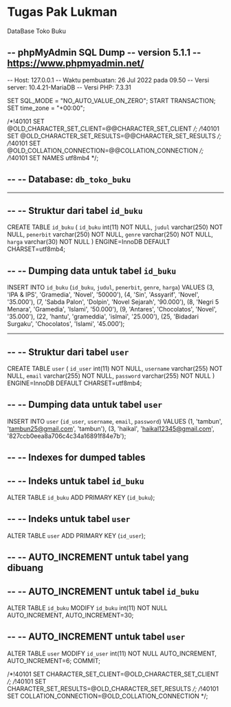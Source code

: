 # Tugas Pak Lukman
 DataBase Toko Buku

-- phpMyAdmin SQL Dump
-- version 5.1.1
-- https://www.phpmyadmin.net/
--
-- Host: 127.0.0.1
-- Waktu pembuatan: 26 Jul 2022 pada 09.50
-- Versi server: 10.4.21-MariaDB
-- Versi PHP: 7.3.31

SET SQL_MODE = "NO_AUTO_VALUE_ON_ZERO";
START TRANSACTION;
SET time_zone = "+00:00";


/*!40101 SET @OLD_CHARACTER_SET_CLIENT=@@CHARACTER_SET_CLIENT */;
/*!40101 SET @OLD_CHARACTER_SET_RESULTS=@@CHARACTER_SET_RESULTS */;
/*!40101 SET @OLD_COLLATION_CONNECTION=@@COLLATION_CONNECTION */;
/*!40101 SET NAMES utf8mb4 */;

--
-- Database: `db_toko_buku`
--

-- --------------------------------------------------------

--
-- Struktur dari tabel `id_buku`
--

CREATE TABLE `id_buku` (
  `id_buku` int(11) NOT NULL,
  `judul` varchar(250) NOT NULL,
  `penerbit` varchar(250) NOT NULL,
  `genre` varchar(250) NOT NULL,
  `harga` varchar(30) NOT NULL
) ENGINE=InnoDB DEFAULT CHARSET=utf8mb4;

--
-- Dumping data untuk tabel `id_buku`
--

INSERT INTO `id_buku` (`id_buku`, `judul`, `penerbit`, `genre`, `harga`) VALUES
(3, 'IPA & IPS', 'Gramedia', 'Novel', '50000'),
(4, 'Sin', 'Assyarif', 'Novel', '35.000'),
(7, 'Sabda Palon', 'Dolpin', 'Novel Sejarah', '90.000'),
(8, 'Negri 5 Menara', 'Gramedia', 'Islami', '50.000'),
(9, 'Antares', 'Chocolatos', 'Novel', '35.000'),
(22, 'hantu', 'grameddia', 'islmai', '25.000'),
(25, 'Bidadari Surgaku', 'Chocolatos', 'Islami', '45.000');

-- --------------------------------------------------------

--
-- Struktur dari tabel `user`
--

CREATE TABLE `user` (
  `id_user` int(11) NOT NULL,
  `username` varchar(255) NOT NULL,
  `email` varchar(255) NOT NULL,
  `password` varchar(255) NOT NULL
) ENGINE=InnoDB DEFAULT CHARSET=utf8mb4;

--
-- Dumping data untuk tabel `user`
--

INSERT INTO `user` (`id_user`, `username`, `email`, `password`) VALUES
(1, 'tambun', 'tambun25@gmail.com', 'tambun'),
(3, 'haikal', 'haikal12345@gmail.com', '827ccb0eea8a706c4c34a16891f84e7b');

--
-- Indexes for dumped tables
--

--
-- Indeks untuk tabel `id_buku`
--
ALTER TABLE `id_buku`
  ADD PRIMARY KEY (`id_buku`);

--
-- Indeks untuk tabel `user`
--
ALTER TABLE `user`
  ADD PRIMARY KEY (`id_user`);

--
-- AUTO_INCREMENT untuk tabel yang dibuang
--

--
-- AUTO_INCREMENT untuk tabel `id_buku`
--
ALTER TABLE `id_buku`
  MODIFY `id_buku` int(11) NOT NULL AUTO_INCREMENT, AUTO_INCREMENT=30;

--
-- AUTO_INCREMENT untuk tabel `user`
--
ALTER TABLE `user`
  MODIFY `id_user` int(11) NOT NULL AUTO_INCREMENT, AUTO_INCREMENT=6;
COMMIT;

/*!40101 SET CHARACTER_SET_CLIENT=@OLD_CHARACTER_SET_CLIENT */;
/*!40101 SET CHARACTER_SET_RESULTS=@OLD_CHARACTER_SET_RESULTS */;
/*!40101 SET COLLATION_CONNECTION=@OLD_COLLATION_CONNECTION */;
